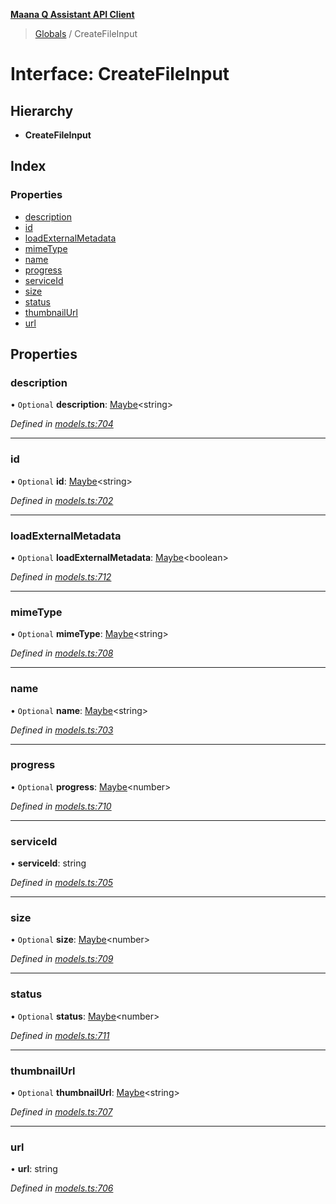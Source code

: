 **[Maana Q Assistant API Client](../README.md)**

> [Globals](../README.md) / CreateFileInput

# Interface: CreateFileInput

## Hierarchy

* **CreateFileInput**

## Index

### Properties

* [description](createfileinput.md#description)
* [id](createfileinput.md#id)
* [loadExternalMetadata](createfileinput.md#loadexternalmetadata)
* [mimeType](createfileinput.md#mimetype)
* [name](createfileinput.md#name)
* [progress](createfileinput.md#progress)
* [serviceId](createfileinput.md#serviceid)
* [size](createfileinput.md#size)
* [status](createfileinput.md#status)
* [thumbnailUrl](createfileinput.md#thumbnailurl)
* [url](createfileinput.md#url)

## Properties

### description

• `Optional` **description**: [Maybe](../README.md#maybe)\<string>

*Defined in [models.ts:704](https://github.com/maana-io/q-assistant-client/blob/2b2b176/src/models.ts#L704)*

___

### id

• `Optional` **id**: [Maybe](../README.md#maybe)\<string>

*Defined in [models.ts:702](https://github.com/maana-io/q-assistant-client/blob/2b2b176/src/models.ts#L702)*

___

### loadExternalMetadata

• `Optional` **loadExternalMetadata**: [Maybe](../README.md#maybe)\<boolean>

*Defined in [models.ts:712](https://github.com/maana-io/q-assistant-client/blob/2b2b176/src/models.ts#L712)*

___

### mimeType

• `Optional` **mimeType**: [Maybe](../README.md#maybe)\<string>

*Defined in [models.ts:708](https://github.com/maana-io/q-assistant-client/blob/2b2b176/src/models.ts#L708)*

___

### name

• `Optional` **name**: [Maybe](../README.md#maybe)\<string>

*Defined in [models.ts:703](https://github.com/maana-io/q-assistant-client/blob/2b2b176/src/models.ts#L703)*

___

### progress

• `Optional` **progress**: [Maybe](../README.md#maybe)\<number>

*Defined in [models.ts:710](https://github.com/maana-io/q-assistant-client/blob/2b2b176/src/models.ts#L710)*

___

### serviceId

•  **serviceId**: string

*Defined in [models.ts:705](https://github.com/maana-io/q-assistant-client/blob/2b2b176/src/models.ts#L705)*

___

### size

• `Optional` **size**: [Maybe](../README.md#maybe)\<number>

*Defined in [models.ts:709](https://github.com/maana-io/q-assistant-client/blob/2b2b176/src/models.ts#L709)*

___

### status

• `Optional` **status**: [Maybe](../README.md#maybe)\<number>

*Defined in [models.ts:711](https://github.com/maana-io/q-assistant-client/blob/2b2b176/src/models.ts#L711)*

___

### thumbnailUrl

• `Optional` **thumbnailUrl**: [Maybe](../README.md#maybe)\<string>

*Defined in [models.ts:707](https://github.com/maana-io/q-assistant-client/blob/2b2b176/src/models.ts#L707)*

___

### url

•  **url**: string

*Defined in [models.ts:706](https://github.com/maana-io/q-assistant-client/blob/2b2b176/src/models.ts#L706)*
